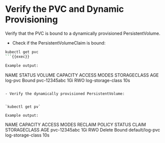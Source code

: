 #  Verify the PVC and Dynamic Provisioning

Verify that the PVC is bound to a dynamically provisioned PersistentVolume.

- Check if the PersistentVolumeClaim is bound:

```bash
kubectl get pvc
```{{exec}}

Example output:

```
NAME       STATUS   VOLUME        CAPACITY   ACCESS MODES   STORAGECLASS         AGE
log-pvc    Bound    pvc-12345abc  1Gi        RWO            log-storage-class   10s
```

- Verify the dynamically provisioned PersistentVolume:


`kubectl get pv`

Example output:

```
NAME          CAPACITY   ACCESS MODES   RECLAIM POLICY   STATUS   CLAIM            STORAGECLASS         AGE
pvc-12345abc  1Gi        RWO            Delete           Bound    default/log-pvc  log-storage-class    10s  
```   